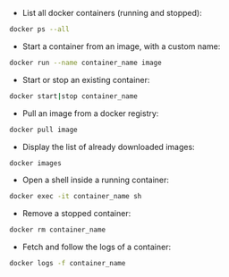 - List all docker containers (running and stopped):
```bash
docker ps --all
```

- Start a container from an image, with a custom name:
```bash
docker run --name container_name image
```

- Start or stop an existing container:
```bash
docker start|stop container_name
```

- Pull an image from a docker registry:
```bash
docker pull image
```

- Display the list of already downloaded images:
```bash
docker images
```

- Open a shell inside a running container:
```bash
docker exec -it container_name sh
```

- Remove a stopped container:
```bash
docker rm container_name
```

- Fetch and follow the logs of a container:
```bash
docker logs -f container_name
```